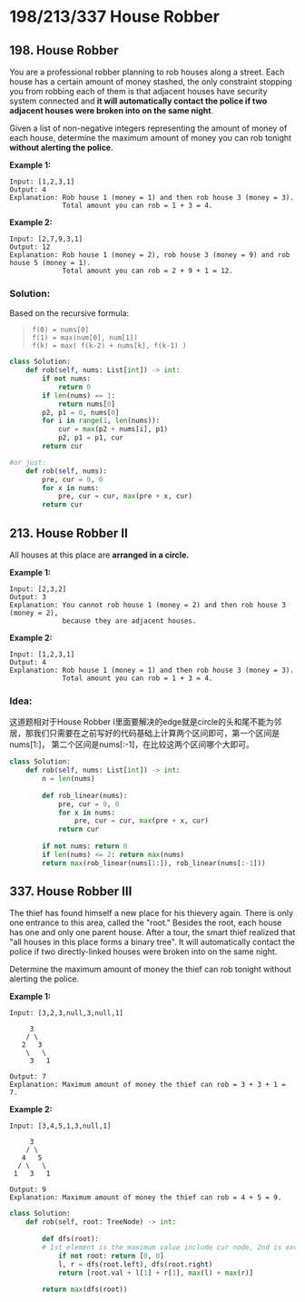 # 198/213/337 House Robber

## 198. House Robber

You are a professional robber planning to rob houses along a street. Each house has a certain amount of money stashed, the only constraint stopping you from robbing each of them is that adjacent houses have security system connected and **it will automatically contact the police if two adjacent houses were broken into on the same night**.

Given a list of non-negative integers representing the amount of money of each house, determine the maximum amount of money you can rob tonight **without alerting the police**.

**Example 1:**

```text
Input: [1,2,3,1]
Output: 4
Explanation: Rob house 1 (money = 1) and then rob house 3 (money = 3).
             Total amount you can rob = 1 + 3 = 4.
```

**Example 2:**

```text
Input: [2,7,9,3,1]
Output: 12
Explanation: Rob house 1 (money = 2), rob house 3 (money = 9) and rob house 5 (money = 1).
             Total amount you can rob = 2 + 9 + 1 = 12.
```

### Solution:

Based on the recursive formula:

> ```text
> f(0) = nums[0]
> f(1) = max(num[0], num[1])
> f(k) = max( f(k-2) + nums[k], f(k-1) )
> ```

```python
class Solution: 
    def rob(self, nums: List[int]) -> int:
        if not nums:
            return 0
        if len(nums) == 1:
            return nums[0]
        p2, p1 = 0, nums[0]
        for i in range(1, len(nums)):
            cur = max(p2 + nums[i], p1)
            p2, p1 = p1, cur
        return cur

#or just:
    def rob(self, nums):     
        pre, cur = 0, 0    
        for x in nums: 
            pre, cur = cur, max(pre + x, cur)                
        return cur
```

## 213. House Robber II

All houses at this place are **arranged in a circle.**

**Example 1:**

```text
Input: [2,3,2]
Output: 3
Explanation: You cannot rob house 1 (money = 2) and then rob house 3 (money = 2),
             because they are adjacent houses.
```

**Example 2:**

```text
Input: [1,2,3,1]
Output: 4
Explanation: Rob house 1 (money = 1) and then rob house 3 (money = 3).
             Total amount you can rob = 1 + 3 = 4.
```

### Idea:

这道题相对于House Robber I里面要解决的edge就是circle的头和尾不能为邻居，那我们只需要在之前写好的代码基础上计算两个区间即可，第一个区间是nums\[1:\]， 第二个区间是nums\[:-1\]，在比较这两个区间哪个大即可。

```python
class Solution:
    def rob(self, nums: List[int]) -> int:
        n = len(nums)
        
        def rob_linear(nums): 
            pre, cur = 0, 0    
            for x in nums: 
                pre, cur = cur, max(pre + x, cur)                
            return cur
        
        if not nums: return 0
        if len(nums) <= 2: return max(nums)
        return max(rob_linear(nums[1:]), rob_linear(nums[:-1]))
```

## **337.** House Robber III

The thief has found himself a new place for his thievery again. There is only one entrance to this area, called the "root." Besides the root, each house has one and only one parent house. After a tour, the smart thief realized that "all houses in this place forms a binary tree". It will automatically contact the police if two directly-linked houses were broken into on the same night.

Determine the maximum amount of money the thief can rob tonight without alerting the police.

**Example 1:**

```text
Input: [3,2,3,null,3,null,1]

     3
    / \
   2   3
    \   \ 
     3   1

Output: 7 
Explanation: Maximum amount of money the thief can rob = 3 + 3 + 1 = 7.
```

**Example 2:**

```text
Input: [3,4,5,1,3,null,1]

     3
    / \
   4   5
  / \   \ 
 1   3   1

Output: 9
Explanation: Maximum amount of money the thief can rob = 4 + 5 = 9.
```

```python
class Solution:
    def rob(self, root: TreeNode) -> int:
        
        def dfs(root):
        # 1st element is the maximum value include cur node, 2nd is exclude cur node
            if not root: return [0, 0] 
            l, r = dfs(root.left), dfs(root.right)
            return [root.val + l[1] + r[1], max(l) + max(r)]
        
        return max(dfs(root))
```


